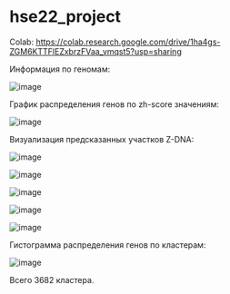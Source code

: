 # hse22_project

Сolab: https://colab.research.google.com/drive/1ha4gs-ZGM6KTTFlEZxbrzFVaa_vmqst5?usp=sharing

Информация по геномам:

![image](https://user-images.githubusercontent.com/56909634/173442797-026c0e56-9511-4c2f-9ea6-5ccfcf0d8ae3.png)
 
 
 График распределения генов по zh-score значениям:

![image](https://user-images.githubusercontent.com/56909634/173442687-f0198c33-57ff-41f0-8764-0654364b79ab.png)
 
 
 Визуализация предсказанных участков Z-DNA:
 
 ![image](https://user-images.githubusercontent.com/56909634/173443061-2171c1a5-1b08-4a3e-bf3f-d8241f71f261.png)

![image](https://user-images.githubusercontent.com/56909634/173443081-b9c88825-9c80-43e3-ae39-5c70fb70aaa2.png)

![image](https://user-images.githubusercontent.com/56909634/173443105-510c4a96-bb30-401c-b0f0-fedcb2655255.png)

![image](https://user-images.githubusercontent.com/56909634/173443121-40ad49fd-01e1-4731-8da1-bfa7cc5f99c3.png)

![image](https://user-images.githubusercontent.com/56909634/173443131-ae7ecf30-254a-49c3-ba55-5960745b675b.png)

Гистограмма распределения генов по кластерам:

![image](https://user-images.githubusercontent.com/56909634/173444117-0582e2e1-5c17-42fc-abbe-11971c9f962c.png)

Всего 3682 кластера. 
